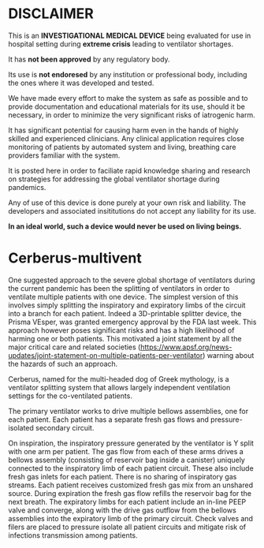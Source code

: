 # DISCLAIMER

This is an **INVESTIGATIONAL MEDICAL DEVICE** being evaluated for use
in hospital setting during **extreme crisis** leading to ventilator
shortages.

It has **not been approved** by any regulatory body.

Its use is **not endoresed** by any institution or professional body,
including the ones where it was developed and tested.

We have made every effort to make the system as safe as possible and to
provide documentation and educational materials for its use, should it be
necessary, in order to minimize the very significant risks of iatrogenic harm.

It has significant potential for causing harm  even in the hands of highly
skilled and experienced clinicians. Any clinical application requires close
monitoring of patients by automated system and living, breathing care providers
familiar with the system.

It is posted here in order to faciliate rapid knowledge sharing and research
on strategies for addressing the global ventilator shortage during pandemics.

Any of use of this device is done purely at your own risk and liability. The
developers and associated insititutions do not accept any liability for its use.

**In an ideal world, such a device would never be used on living beings.**

# Cerberus-multivent

One suggested approach to the severe global shortage of ventilators during the current pandemic has been the splitting of ventilators in order to ventilate multiple patients with one device. The simplest version of this involves simply splitting the inspiratory and expiratory limbs of the circuit into a branch for each patient. Indeed a 3D-printable splitter device, the Prisma VEsper, was granted emergency approval by the FDA last week. This approach however poses significant risks and has a high likelihood of harming one or both patients. This motivated a joint statement by all the major critical
care and related societies (<a href="https://www.apsf.org/news-updates/joint-statement-on-multiple-patients-per-ventilator" rel="nofollow">https://www.apsf.org/news-updates/joint-statement-on-multiple-patients-per-ventilator</a>) warning about the hazards of such an approach.

Cerberus, named for the multi-headed dog of Greek mythology, is a ventilator splitting system that allows largely independent ventilation settings for the co-ventilated patients.

The primary ventilator works to drive multiple bellows assemblies, one for each patient. Each patient has a separate fresh gas flows and pressure-isolated secondary circuit.

On inspiration, the inspiratory pressure generated by the ventilator is Y split with one arm per patient. The gas flow from each of these arms drives a bellows assembly (consisting of reservoir bag inside a canister) uniquely connected to the inspiratory limb of each patient circuit. These also include fresh gas inlets for each patient. There is no sharing of inspiratory gas streams. Each patient receives customized fresh gas mix from an unshared source. During expiration the fresh gas flow refills the reservoir bag for the next breath. The expiratory limbs for each patient include an in-line PEEP valve and converge, along with the drive gas outflow from the bellows assemblies into the expiratory limb of the primary circuit. Check valves and filers are placed to pressure isolate all patient circuits and mitigate risk of infections transmission among patients.

